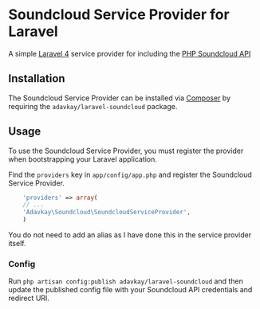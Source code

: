 # Soundcloud Service Provider for Laravel

A simple [Laravel 4](http://laravel.com) service provider for including the [PHP Soundcloud API](https://github.com/mptre/php-soundcloud)

## Installation

The Soundcloud Service Provider can be installed via [Composer](http://getcomposer.org) by requiring the `adavkay/laravel-soundcloud` package.

## Usage

To use the Soundcloud Service Provider, you must register the provider when bootstrapping your Laravel application.

Find the `providers` key in `app/config/app.php` and register the Soundcloud Service Provider.

```php
	'providers' => array(
	// ...
	'Adavkay\Soundcloud\SoundcloudServiceProvider',
	)
```

You do not need to add an alias as I have done this in the service provider itself. 

### Config

Run `php artisan config:publish adavkay/laravel-soundcloud` and then update the published config file with your Soundcloud API credentials and redirect URI.